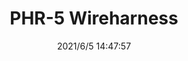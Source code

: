 ﻿---
layout: post 
title: PHR-5 Wireharness
tags: PH S20
categories: wire-harness
overview: 
series: PH
part_number: 0554-1
thumb_img: 
small_img: static/202106/554-20210605.jpg
date: 2021/6/5 14:47:57
---



